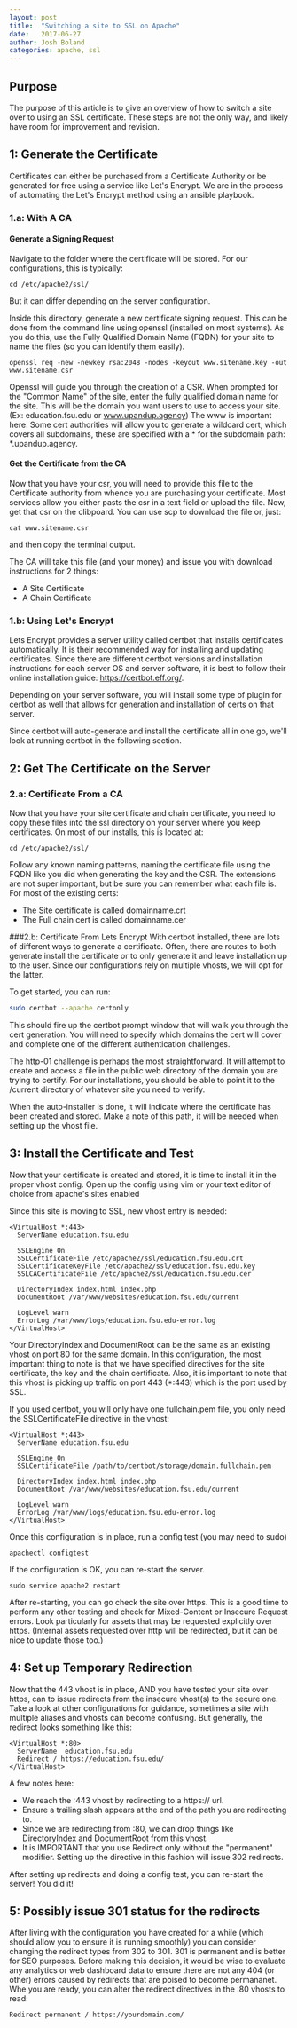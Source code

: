 ```yaml
---
layout: post
title:  "Switching a site to SSL on Apache"
date:   2017-06-27
author: Josh Boland
categories: apache, ssl
---
```


## Purpose
The purpose of this article is to give an overview of how to switch a site over to using an SSL certificate. These steps are not the only way, and likely have room for improvement and revision.

## 1: Generate the Certificate
Certificates can either be purchased from a Certificate Authority or be generated for free using a service like Let's Encrypt. We are in the process of automating the Let's Encrypt method using an ansible playbook.

### 1.a: With A CA
#### Generate a Signing Request
Navigate to the folder where the certificate will be stored. For our configurations, this is typically:
```$bash
cd /etc/apache2/ssl/
```
But it can differ depending on the server configuration.

Inside this directory, generate a new certificate signing request. This can be done from the command line using openssl (installed on most systems).
As you do this, use the Fully Qualified Domain Name (FQDN) for your site to name the files (so you can identify them easily).
```$bash
openssl req -new -newkey rsa:2048 -nodes -keyout www.sitename.key -out www.sitename.csr
```

Openssl will guide you through the creation of a CSR. When prompted for the "Common Name" of the site, enter the fully qualified domain name for the site.
This will be the domain you want users to use to access your site. (Ex: education.fsu.edu or www.upandup.agency) The www is important here.
Some cert authorities will allow you to generate a wildcard cert, which covers all subdomains, these are specified with a * for the subdomain path: *.upandup.agency.

#### Get the Certificate from the CA
Now that you have your csr, you will need to provide this file to the Certificate authority from whence you are purchasing your certificate. Most services allow you either pasts the csr in a text field or upload the file.
Now, get that csr on the clibpoard. You can use scp to download the file or, just:

```$bash
cat www.sitename.csr
```

and then copy the terminal output.

The CA will take this file (and your money) and issue you with download instructions for 2 things:
   - A Site Certificate
   - A Chain Certificate

### 1.b: Using Let's Encrypt
Lets Encrypt provides a server utility called certbot that installs certificates automatically.
It is their recommended way for installing and updating certificates.
Since there are different certbot versions and installation instructions for each server OS and server software, it is best to follow their online installation guide:
https://certbot.eff.org/.

Depending on your server software, you will install some type of plugin for certbot as well that allows for generation and installation of certs on that server.

Since certbot will auto-generate and install the certificate all in one go, we'll look at running certbot in the following section.

## 2: Get The Certificate on the Server

### 2.a: Certificate From a CA
Now that you have your site certificate and chain certificate, you need to copy these files into the ssl directory on your server where you keep certificates.
On most of our installs, this is located at:
```$bash
cd /etc/apache2/ssl/
```

Follow any known naming patterns, naming the certificate file using the FQDN like you did when generating the key and the CSR. The extensions are not super important, but be sure you can remember what each file is.
For most of the existing certs:
- The Site certificate is called domainname.crt
- The Full chain cert is called domainname.cer

###2.b: Certificate From Lets Encrypt
With certbot installed, there are lots of different ways to generate a certificate. Often, there are routes to both generate install the certificate or to only generate it and leave installation up to the user.
Since our configurations rely on multiple vhosts, we will opt for the latter.

To get started, you can run:
```bash
sudo certbot --apache certonly
```

This should fire up the certbot prompt window that will walk you through the cert generation.
You will need to specify which domains the cert will cover and complete one of the different authentication challenges.

The http-01 challenge is perhaps the most straightforward. It will attempt to create and access a file in the public web directory of the domain you are trying to certify.
For our installations, you should be able to point it to the /current directory of whatever site you need to verify.

When the auto-installer is done, it will indicate where the certificate has been created and stored. Make a note of this path, it will be needed when setting up the vhost file.


## 3: Install the Certificate and Test
Now that your certificate is created and stored, it is time to install it in the proper vhost config.
Open up the config using vim or your text editor of choice from apache's sites enabled

Since this site is moving to SSL,  new vhost entry is needed:
```
<VirtualHost *:443>
  ServerName education.fsu.edu

  SSLEngine On
  SSLCertificateFile /etc/apache2/ssl/education.fsu.edu.crt
  SSLCertificateKeyFile /etc/apache2/ssl/education.fsu.edu.key
  SSLCACertificateFile /etc/apache2/ssl/education.fsu.edu.cer

  DirectoryIndex index.html index.php
  DocumentRoot /var/www/websites/education.fsu.edu/current

  LogLevel warn
  ErrorLog /var/www/logs/education.fsu.edu-error.log
</VirtualHost>
```

Your DirectoryIndex and DocumentRoot can be the same as an existing vhost on port 80 for the same domain.
In this configuration, the most important thing to note is that we have specified directives for the site certificate, the key and the chain certificate.
Also, it is important to note that this vhost is picking up traffic on port 443 (*:443) which is the port used by SSL.

If you used certbot, you will only have one fullchain.pem file, you only need the SSLCertificateFile directive in the vhost:
```
<VirtualHost *:443>
  ServerName education.fsu.edu

  SSLEngine On
  SSLCertificateFile /path/to/certbot/storage/domain.fullchain.pem

  DirectoryIndex index.html index.php
  DocumentRoot /var/www/websites/education.fsu.edu/current

  LogLevel warn
  ErrorLog /var/www/logs/education.fsu.edu-error.log
</VirtualHost>
```

Once this configuration is in place, run a config test (you may need to sudo)
```
apachectl configtest
```

If the configuration is OK, you can re-start the server.
```
sudo service apache2 restart
```

After re-starting, you can go check the site over https. This is a good time to perform any other testing and check for Mixed-Content or Insecure Request errors.
Look particularly for assets that may be requested explicitly over https. (Internal assets requested over http will be redirected, but it can be nice to update those too.)

## 4: Set up Temporary Redirection
Now that the 443 vhost is in place, AND you have tested your site over https, can to issue redirects from the insecure vhost(s) to the secure one.
Take a look at other configurations for guidance, sometimes a site with multiple aliases and vhosts can become confusing. But generally, the redirect looks something like this:
```
<VirtualHost *:80>
  ServerName  education.fsu.edu
  Redirect / https://education.fsu.edu/
</VirtualHost>
```

A few notes here:
- We reach the :443 vhost by redirecting to a https:// url.
- Ensure a trailing slash appears at the end of the path you are redirecting to.
- Since we are redirecting from :80, we can drop things like DirectoryIndex and DocumentRoot from this vhost.
- It is IMPORTANT that you use Redirect only without the "permanent" modifier. Setting up the directive in this fashion will issue 302 redirects.

After setting up redirects and doing a config test, you can re-start the server! You did it!

## 5: Possibly issue 301 status for the redirects
After living with the configuration you have created for a while (which should allow you to ensure it is running smoothly) you can consider changing the redirect types from 302 to 301.
301 is permanent and is better for SEO purposes. Before making this decision, it would be wise to evaluate any analytics or web dashboard data to ensure there are not any 404 (or other)
errors caused by redirects that are poised to become permananet. Whe you are ready, you can alter the redirect directives in the :80 vhosts to read:
```
Redirect permanent / https://yourdomain.com/
```
